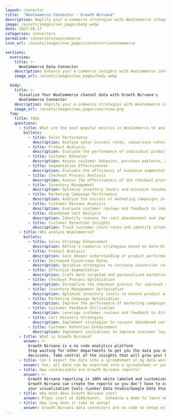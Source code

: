 ```yaml
---
layout: connector
title:  "WooCommerce Connector - Growth Nirvana"
description: Amplify your e-commerce strategies with WooCommerce integration, gaining actionable insights from sales data analysis.
image: /assets/images/seo_pages/body.webp
date: 2023-08-17
categories: connectors
permalink: connectors/woocommerce
icon_url: /assets/images/seo_pages/connectors/woocommerce

sections:
  overview:
    title: >-
      WooCommerce Data Connector
    description: Enhance your e-commerce insights with WooCommerce integration. Seamlessly merge marketing data, unlocking insights that shape sales strategies, customer analysis, and operational excellence.
    image_url: /assets/images/seo_pages/body.webp

  body:
    title: >-
      Visualize Your WooCommerce channel data with Growth Nirvana's
      WooCommerce Connector
    description: Amplify your e-commerce strategies with WooCommerce integration, gaining actionable insights from sales data analysis.
    image_url: /assets/images/seo_pages/overview.png
  faq:
    title: FAQs
    questions:
      - title: What are the most popular metrics in WooCommerce to analyze?
        bullets:
          - title: Sales Performance
            description: Analyze sales success rates, conversion rates, and revenue growth.
          - title: Product Analysis
            description: Evaluate the performance of individual products and identify top-sellers.
          - title: Customer Behavior
            description: Assess customer behavior, purchase patterns, and lifetime value.
          - title: Segmentation Effectiveness
            description: Evaluate the efficiency of audience segmentation strategies.
          - title: Checkout Process Analysis
            description: Assess the effectiveness of the checkout process and identify optimization opportunities.
          - title: Inventory Management
            description: Optimize inventory levels and minimize stockouts and overstock situations.
          - title: Marketing Campaign Performance
            description: Analyze the success of marketing campaigns in driving sales and customer engagement.
          - title: Customer Reviews Analysis
            description: Evaluate customer reviews and feedback to identify areas of improvement.
          - title: Abandoned Cart Analysis
            description: Identify reasons for cart abandonment and implement strategies to recover lost sales.
          - title: Customer Retention Insights
            description: Track customer churn rates and identify strategies to improve customer retention.
      - title: Why analyze WooCommerce?
        bullets:
          - title: Sales Strategy Enhancement
            description: Refine e-commerce strategies based on data-driven insights.
          - title: Product Analysis
            description: Gain deeper understanding of product performance and customer preferences.
          - title: Increased Conversion Rates
            description: Optimize strategies to increase conversion rates and maximize revenue.
          - title: Effective Segmentation
            description: Craft more targeted and personalized marketing campaigns.
          - title: Checkout Process Optimization
            description: Streamline the checkout process for improved conversion and customer satisfaction.
          - title: Inventory Management Optimization
            description: Optimize inventory levels to ensure product availability and minimize costs.
          - title: Marketing Campaign Optimization
            description: Improve the performance of marketing campaigns through data insights.
          - title: Customer Feedback Utilization
            description: Leverage customer reviews and feedback to drive product and service improvements.
          - title: Cart Recovery Strategies
            description: Implement strategies to recover abandoned carts and minimize lost sales.
          - title: Customer Retention Enhancement
            description: Implement initiatives to improve customer loyalty and reduce churn rates.
      - title: What is Growth Nirvana?
        answer: >-
          Growth Nirvana is a no code analytics platform 
          Stop waiting for other departments to get you the data you need to make critical business 
          decisions. Take control of the insights that will grow your business.
      - title: Can I export the data into a spreadsheet or my data warehouse?
        answer: Yes, all data can be exported into a spreadsheet or your data warehouse (Google BigQuery, AWS, Snowflake, Azure, etc)
      - title: How customizable are Growth Nirvana reports?
        answer: >-
          Growth Nirvana reporting is 100% white labeled and customized to your specifications.
          Growth Nirvana can create the reports so you don’t have to or you can connect
          your visualization tools (Looker Data Studio/Google Data Studio, Tableau, PowerBI, etc) to Growth Nirvana.
      - title: How much does Growth Nirvana cost?
        answer: Plans start at $200/month.  Schedule a demo to learn what plan is best for you.
      - title: How long does it take to setup?
        answer: Growth Nirvana data connectors are no code so setup only requires a few clicks.
---
```

